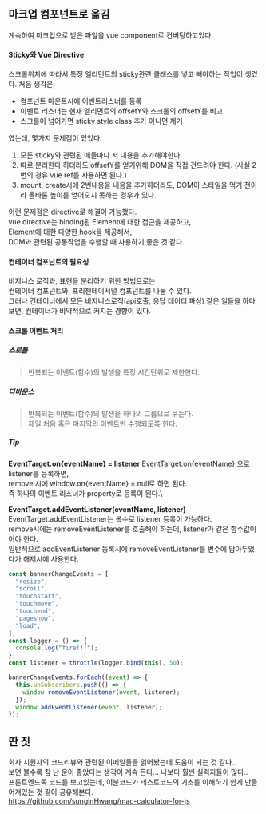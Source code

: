 ## 마크업 컴포넌트로 옮김

계속하여 마크업으로 받은 파일을 vue component로 컨버팅하고있다.

#### Sticky와 Vue Directive

스크롤위치에 따라서 특정 엘리먼트의 sticky관련 클래스를 넣고 빼야하는 작업이 생겼다. 처음 생각은,

- 컴포넌트 마운트시에 이벤트리스너를 등록
- 이벤트 리스너는 현재 엘리먼트의 offsetY와 스크롤의 offsetY를 비교
- 스크롤이 넘어가면 sticky style class 추가 아니면 제거

였는데, 몇가지 문제점이 있었다.

1. 모든 sticky와 관련된 애들마다 저 내용을 추가해야한다.
2. 따로 분리한다 하더라도 offsetY를 얻기위해 DOM을 직접 건드려야 한다. (사실 2번의 경유 vue ref를 사용하면 된다.)
3. mount, create시에 2번내용을 내용을 추가하더라도, DOM이 스타일을 먹기 전이라 올바론 높이를 얻어오지 못하는 경우가 있다.

이런 문제점은 directive로 해결이 가능했다.\
vue directive는 binding된 Element에 대한 접근을 제공하고,\
Element에 대한 다양한 hook을 제공해서,\
DOM과 관련된 공통작업을 수행할 때 사용하기 좋은 것 같다.

#### 컨테이너 컴포넌트의 필요성

비지니스 로직과, 표현을 분리하기 위한 방법으로는\
컨테이너 컴포넌트와, 프리젠테이서널 컴포넌트를 나눌 수 있다.\
그러나 컨테이너에서 모든 비지니스로직(api호출, 응답 데이터 파싱) 같은 일들을 하다보면, 컨테이너가 비약적으로 커지는 경향이 있다.

#### 스크롤 이벤트 처리

##### 스로틀

> 반복되는 이벤트(함수)의 발생을 특정 시간단위로 제한한다.

##### 디바운스

> 반복되는 이벤트(함수)의 발생을 하나의 그룹으로 묶는다.\
> 제일 처음 혹은 마지막의 이벤트만 수행되도록 한다.

##### Tip

**EventTarget.on{eventName} = listener**
EventTarget.on{eventName} 으로 listener를 등록하면,\
remove 시에 window.on{eventName} = null로 하면 된다.\
즉 하나의 이벤트 리스너가 property로 등록이 된다.\

**EventTarget.addEventListener(eventName, listener)**
EventTarget.addEventListener는 복수로 listener 등록이 가능하다.\
remove시에는 removeEventListener를 호출해야 하는데, listener가 같은 함수값이어야 한다.\
일반적으로 addEventListener 등록시에 removeEventListener를 변수에 담아두었다가 해제시에 사용한다.

```js
const bannerChangeEvents = [
  "resize",
  "scroll",
  "touchstart",
  "touchmove",
  "touchend",
  "pageshow",
  "load",
];
const logger = () => {
  console.log("fire!!!");
};
const listener = throttle(logger.bind(this), 50);

bannerChangeEvents.forEach((event) => {
  this.unSubscribers.push(() => {
    window.removeEventListener(event, listener);
  });
  window.addEventListener(event, listener);
});
```

## 딴 짓

회사 지원자의 코드리뷰와 관련된 이메일들을 읽어봤는데 도움이 되는 것 같다..\
보면 볼수록 참 난 운이 좋았다는 생각이 계속 든다... 나보다 훨씬 실력자들이 많다..\
프론트엔드쪽 코드를 보고있는데, 이분코드가 테스트코드의 기초를 이해하기 쉽게 만들어져있는 것 같아 공유해본다.\
https://github.com/sunginHwang/mac-calculator-for-js
